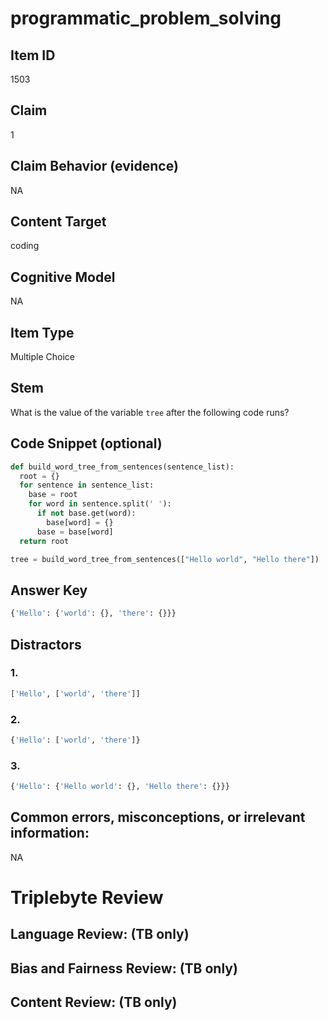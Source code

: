 # programmatic_problem_solving

## Item ID
1503

## Claim
1

## Claim Behavior (evidence)
NA

## Content Target
coding

## Cognitive Model
NA

## Item Type
Multiple Choice

## Stem
What is the value of the variable `tree` after the following code runs?

## Code Snippet (optional)
```python
def build_word_tree_from_sentences(sentence_list):
  root = {}
  for sentence in sentence_list:
    base = root
    for word in sentence.split(' '):
      if not base.get(word):
        base[word] = {}
      base = base[word]
  return root

tree = build_word_tree_from_sentences(["Hello world", "Hello there"])
```

## Answer Key
```python
{'Hello': {'world': {}, 'there': {}}}
```

## Distractors

### 1.
```python
['Hello', ['world', 'there']]
```

### 2.
```python
{'Hello': ['world', 'there']}
```

### 3.
```python
{'Hello': {'Hello world': {}, 'Hello there': {}}}
```

## Common errors, misconceptions, or irrelevant information:
NA

# Triplebyte Review


## Language Review: (TB only)


## Bias and Fairness Review: (TB only)


## Content Review: (TB only)

